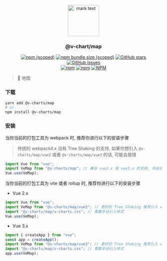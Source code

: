 <p align="center">
<img src="../../docs/.vuepress/public/favicon.ico" alt="mark text" width="100" height="100">
</p>

<h3 align="center">@v-chart/map</h3>

<p align="center">
  <a href="https://www.npmjs.com/package/@v-charts/map" target="_blank"><img alt="npm (scoped)" src="https://img.shields.io/npm/v/@v-charts/map"></a>
  <a href="https://www.npmjs.com/package/@v-charts/map" target="_blank"><img alt="npm bundle size (scoped)" src="https://img.shields.io/bundlephobia/min/@v-charts/map"></a>
  <a href="https://github.com/denaro-org/v-charts2/stargazers" target="_blank"><img alt="GitHub stars" src="https://img.shields.io/github/stars/@v-charts/map"></a>
  <a href="https://github.com/denaro-org/v-charts2/issues" target="_blank"><img alt="GitHub issues" src="https://img.shields.io/github/issues/denaro-org/v-charts2"></a>
  <br />
  <a href="https://www.npmjs.com/package/@v-charts/map" target="_blank"><img alt="npm" src="https://img.shields.io/npm/dt/@v-charts/map"></a>
  <a href="https://www.npmjs.com/package/@v-charts/map" target="_blank"><img alt="npm" src="https://img.shields.io/npm/dm/@v-charts/map"></a>
  <a href="https://github.com/denaro-org/v-charts2/blob/main/LICENSE" target="_blank"><img alt="NPM" src="https://img.shields.io/npm/l/@v-charts/map"></a>
</p>

> :tada: 地图

### 下载

```bash
yarn add @v-charts/map
# or
npm install @v-charts/map
```

### 安装

当你当前的打包工具为 webpack 时, 推荐你进行以下的安装步骤

> 传统的 webpack4.x 没有 Tree Shaking 的支持, 如果你想引入 `@v-charts/map/vue2` 或者 `@v-charts/map/vue3` 的话, 可能会报错

```javascript
import Vue from "vue";
import VeMap from "@v-charts/map"; // 兼容 vue2.x 和 vue3.x 的支持, 将会自动加载支持 vue2.x 的支持包或者支持 vue3.x 的支持包
Vue.use(VeMap);
```

当你当前的打包工具为 vite 或者 rollup 时, 推荐你进行以下的安装步骤

- Vue 2.x

```javascript
import Vue from "vue";
import VeMap from "@v-charts/map/vue2"; // 更好的 Tree Shaking 推荐引入 vue2.x 的专属支持包
import "@v-charts/map/v-charts.css"; // 需要手动引入样式
Vue.use(VeMap);
```

- Vue 3.x

```javascript
import { createApp } from "vue";
const app = createApp();
import VeMap from "@v-charts/map/vue3"; // 更好的 Tree Shaking 推荐引入 vue3.x 的专属支持包
import "@v-charts/map/v-charts.css"; // 需要手动引入样式
app.use(VeMap);
```
